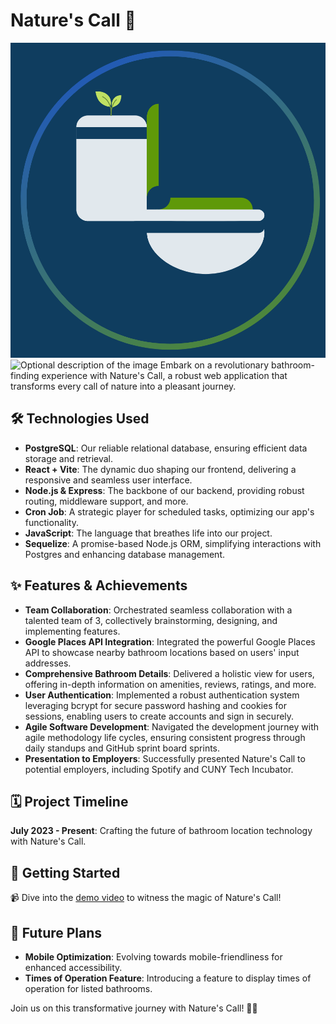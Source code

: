 # Nature's Call 🍃
![Optional description of the image](server-side/client/src/images/DarkModeLogo.png)
![Optional description of the image](server-side/client/src/images/Demo.gif)
Embark on a revolutionary bathroom-finding experience with Nature's Call, a robust web application that transforms every call of nature into a pleasant journey.

## 🛠 Technologies Used

- **PostgreSQL**: Our reliable relational database, ensuring efficient data storage and retrieval.
- **React + Vite**: The dynamic duo shaping our frontend, delivering a responsive and seamless user interface.
- **Node.js & Express**: The backbone of our backend, providing robust routing, middleware support, and more.
- **Cron Job**: A strategic player for scheduled tasks, optimizing our app's functionality.
- **JavaScript**: The language that breathes life into our project.
- **Sequelize**: A promise-based Node.js ORM, simplifying interactions with Postgres and enhancing database management.
  
## ✨ Features & Achievements

- **Team Collaboration**: Orchestrated seamless collaboration with a talented team of 3, collectively brainstorming, designing, and implementing features.
- **Google Places API Integration**: Integrated the powerful Google Places API to showcase nearby bathroom locations based on users' input addresses.
- **Comprehensive Bathroom Details**: Delivered a holistic view for users, offering in-depth information on amenities, reviews, ratings, and more.
- **User Authentication**: Implemented a robust authentication system leveraging bcrypt for secure password hashing and cookies for sessions, enabling users to create accounts and sign in securely.
- **Agile Software Development**: Navigated the development journey with agile methodology life cycles, ensuring consistent progress through daily standups and GitHub sprint board sprints.
- **Presentation to Employers**: Successfully presented Nature's Call to potential employers, including Spotify and CUNY Tech Incubator.

## 🗓 Project Timeline

**July 2023 - Present**: Crafting the future of bathroom location technology with Nature's Call.

## 🔧 Getting Started

📹 Dive into the [demo video](https://streamable.com/nmahe1) to witness the magic of Nature's Call!

## 🚀 Future Plans
 
- **Mobile Optimization**: Evolving towards mobile-friendliness for enhanced accessibility.
- **Times of Operation Feature**: Introducing a feature to display times of operation for listed bathrooms.

Join us on this transformative journey with Nature's Call! 💼✨
